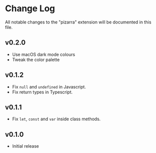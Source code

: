 # Change Log

All notable changes to the "pizarra" extension will be documented in this file.

## v0.2.0

- Use macOS dark mode colours
- Tweak the color palette

## v0.1.2

- Fix `null` and `undefined` in Javascript.
- Fix return types in Typescript.

## v0.1.1

- Fix `let`, `const` and `var` inside class methods.

## v0.1.0

- Initial release
